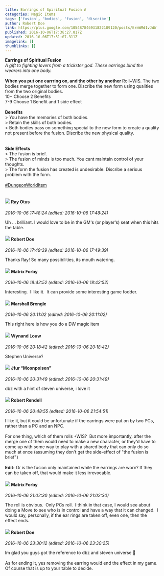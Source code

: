 ```yaml
---
title: Earrings of Spiritual Fusion A
categories: Magic Items
tags: ['fusion', 'bodies', 'fusion', 'discribe']
author: Robert Doe
link: https://plus.google.com/105487846931822189120/posts/ErmWMd1vJdW
published: 2016-10-06T17:38:27.817Z
updated: 2016-10-06T17:51:07.311Z
imagelink: []
thumblinks: []
---
```


<b>Earrings of Spiritual Fusion</b><br /><i>A gift to fighting lovers from a trickster god. These earrings bind the wearers into one body.</i><br /><br /><b>When you put one earrring on, and the other by another</b> Roll+WIS. The two bodies merge together to form one. Discribe the new form using qualities from the two original bodies.<br />10+ Choose 2 Benefits<br />7-9 Choose 1 Benefit and 1 side effect<br /><br /><b>Benefits</b><br />&gt; You have the memories of both bodies.<br />&gt; Retain the skills of both bodies.<br />&gt; Both bodies pass on something special to the new form to create a quality not present before the fusion. Discribe the new physical quality.<br /><br /><br /><b>Side Effects</b><br />&gt; The fusion is brief.<br />&gt; The fusion of minds is too much. You cant maintain control of your thoughts.<br />&gt; The form the fusion has created is undesirable. Discribe a serious problem with the form.<br /><br /><a rel="nofollow" class="ot-hashtag" href="https://plus.google.com/s/%23DungeonWorldItem/posts">#DungeonWorldItem</a><br />﻿
<div id='comment z13swjyzrr3kcfvem235x3iimquuyzcgm04'>
  <h4><img src='{{site.baseurl}}//images/avatars/100495092599585582455_photo.jpg'> Ray Otus</h4>
      <p><cite>2016-10-06 17:48:24 (edited: 2016-10-06 17:48:24)</cite></p>
        <p>Uh ... brilliant. I would love to be in the GM&#39;s (or player&#39;s) seat when this hits the table.</p>
</div>
        

<div id='comment z13swjyzrr3kcfvem235x3iimquuyzcgm04'>
  <h4><img src='{{site.baseurl}}//images/avatars/105487846931822189120_photo.jpg'> Robert Doe</h4>
      <p><cite>2016-10-06 17:49:39 (edited: 2016-10-06 17:49:39)</cite></p>
        <p>Thanks Ray! So many possibilities, its mouth watering.</p>
</div>
        

<div id='comment z13swjyzrr3kcfvem235x3iimquuyzcgm04'>
  <h4><img src='{{site.baseurl}}//images/avatars/109565352442943400435_photo.jpg'> Matrix Forby</h4>
      <p><cite>2016-10-06 18:42:52 (edited: 2016-10-06 18:42:52)</cite></p>
        <p>Interesting.  I like it.  It can provide some interesting game fodder.</p>
</div>
        

<div id='comment z13swjyzrr3kcfvem235x3iimquuyzcgm04'>
  <h4><img src='{{site.baseurl}}//images/avatars/110973090768429200038_photo.jpg'> Marshall Brengle</h4>
      <p><cite>2016-10-06 20:11:02 (edited: 2016-10-06 20:11:02)</cite></p>
        <p>This right here is how you do a DW magic item</p>
</div>
        

<div id='comment z13swjyzrr3kcfvem235x3iimquuyzcgm04'>
  <h4><img src='{{site.baseurl}}//images/avatars/111256963556395023796_photo.jpg'> Wynand Louw</h4>
      <p><cite>2016-10-06 20:18:42 (edited: 2016-10-06 20:18:42)</cite></p>
        <p>Stephen Universe?</p>
</div>
        

<div id='comment z13swjyzrr3kcfvem235x3iimquuyzcgm04'>
  <h4><img src='{{site.baseurl}}//images/avatars/105335598949995962952_photo.jpg'> Jfur “Moonpoison”</h4>
      <p><cite>2016-10-06 20:31:49 (edited: 2016-10-06 20:31:49)</cite></p>
        <p>dbz with a hint of steven universe, i love it</p>
</div>
        

<div id='comment z13swjyzrr3kcfvem235x3iimquuyzcgm04'>
  <h4><img src='{{site.baseurl}}//images/avatars/109791996665503926061_photo.jpg'> Robert Rendell</h4>
      <p><cite>2016-10-06 20:48:55 (edited: 2016-10-06 21:54:51)</cite></p>
        <p>I like it, but it could be unfortunate if the earrings were put on by two PCs, rather than a PC and an NPC.<br /><br />For one thing, which of them rolls +WIS?  But more importantly, after the merge one of them would need to make a new character, or they&#39;d have to come up with some way to play with a shared body that can only do so much at once (assuming they don&#39;t get the side-effect of &quot;the fusion is brief&quot;)<br /><br /><b>Edit:</b> Or is the fusion only maintained while the earrings are worn?  If they can be taken off, that would make it less irrevocable.</p>
</div>
        

<div id='comment z13swjyzrr3kcfvem235x3iimquuyzcgm04'>
  <h4><img src='{{site.baseurl}}//images/avatars/109565352442943400435_photo.jpg'> Matrix Forby</h4>
      <p><cite>2016-10-06 21:02:30 (edited: 2016-10-06 21:02:30)</cite></p>
        <p>The roll is obvious.  Only PCs roll.  I think in that case, I would see about doing a Move to see who is in control and have a way that it can changed.  I would say, personally, if the ear rings are taken off, even one, then the effect ends.</p>
</div>
        

<div id='comment z13swjyzrr3kcfvem235x3iimquuyzcgm04'>
  <h4><img src='{{site.baseurl}}//images/avatars/105487846931822189120_photo.jpg'> Robert Doe</h4>
      <p><cite>2016-10-06 23:30:12 (edited: 2016-10-06 23:30:25)</cite></p>
        <p>Im glad you guys got the reference to dbz and steven universe 👏<br /><br />As for ending it, yes removing the earring would end the effect in my game. Of course that is up to your table to decide.</p>
</div>
        